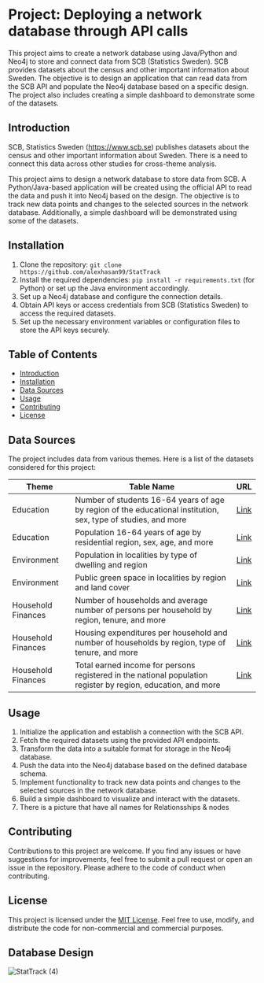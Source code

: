 # Project: Deploying a network database through API calls
This project aims to create a network database using Java/Python and Neo4j to store and connect data from SCB (Statistics Sweden). SCB provides datasets about the census and other important information about Sweden. The objective is to design an application that can read data from the SCB API and populate the Neo4j database based on a specific design. The project also includes creating a simple dashboard to demonstrate some of the datasets.
## Introduction
SCB, Statistics Sweden (https://www.scb.se) publishes datasets about the census and other important information about Sweden. There is a need to connect this data across other studies for cross-theme analysis.

This project aims to design a network database to store data from SCB. A Python/Java-based application will be created using the official API to read the data and push it into Neo4j based on the design. The objective is to track new data points and changes to the selected sources in the network database. Additionally, a simple dashboard will be demonstrated using some of the datasets.

## Installation
1. Clone the repository: `git clone https://github.com/alexhasan99/StatTrack`
2. Install the required dependencies: `pip install -r requirements.txt` (for Python) or set up the Java environment accordingly.
3. Set up a Neo4j database and configure the connection details.
4. Obtain API keys or access credentials from SCB (Statistics Sweden) to access the required datasets.
5. Set up the necessary environment variables or configuration files to store the API keys securely.

## Table of Contents
- [Introduction](#introduction)
- [Installation](#installation)
- [Data Sources](#data-sources)
- [Usage](#usage)
- [Contributing](#contributing)
- [License](#license)

## Data Sources
The project includes data from various themes. Here is a list of the datasets considered for this project:

| Theme              | Table Name                                                                                                        | URL                                                                                                 |
|--------------------|------------------------------------------------------------------------------------------------------------------|-----------------------------------------------------------------------------------------------------|
| Education          | Number of students 16-64 years of age by region of the educational institution, sex, type of studies, and more  | [Link](https://www.statistikdatabasen.scb.se/pxweb/en/ssd/START__UF__UF0507/StudiedeltagandeSK/)   |
| Education          | Population 16-64 years of age by residential region, sex, age, and more                                          | [Link](https://www.statistikdatabasen.scb.se/pxweb/en/ssd/START__UF__UF0507/StudiedeltagandeK/)     |
| Environment        | Population in localities by type of dwelling and region                                                           | [Link](https://www.statistikdatabasen.scb.se/pxweb/en/ssd/START__MI__MI0810__MI0810B/BefTatortTypBostReg/) |
| Environment        | Public green space in localities by region and land cover                                                         | [Link](https://www.statistikdatabasen.scb.se/pxweb/en/ssd/START__MI__MI0805__MI0805A/GYMaTackeAllmToReg/) |
| Household Finances | Number of households and average number of persons per household by region, tenure, and more                    | [Link](https://www.statistikdatabasen.scb.se/pxweb/en/ssd/START__HE__HE0111__HE0111A/HushallT30/)    |
| Household Finances | Housing expenditures per household and number of households by region, type of tenure, and more                 | [Link](https://www.statistikdatabasen.scb.se/pxweb/en/ssd/START__HE__HE0202/HE0202T02/)              |
| Household Finances | Total earned income for persons registered in the national population register by region, education, and more    | [Link](https://www.statistikdatabasen.scb.se/pxweb/en/ssd/START__HE__HE0110__HE0110A/SamForvInk1c/)  |

## Usage
1. Initialize the application and establish a connection with the SCB API.
2. Fetch the required datasets using the provided API endpoints.
3. Transform the data into a suitable format for storage in the Neo4j database.
4. Push the data into the Neo4j database based on the defined database schema.
5. Implement functionality to track new data points and changes to the selected sources in the network database.
6. Build a simple dashboard to visualize and interact with the datasets.
7. There is a picture that have all names for Relationsships & nodes

## Contributing
Contributions to this project are welcome. If you find any issues or have suggestions for improvements, feel free to submit a pull request or open an issue in the repository. Please adhere to the code of conduct when contributing.

## License
This project is licensed under the [MIT License](LICENSE). Feel free to use, modify, and distribute the code for non-commercial and commercial purposes.

## Database Design
![StatTrack (4)](https://github.com/alexhasan99/StatTrack/assets/121833434/b8126643-e7fc-48ff-aa11-7004b0fc1048)



